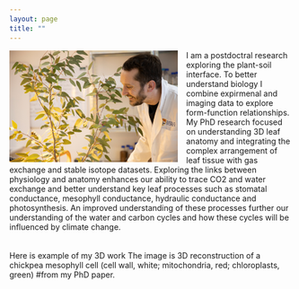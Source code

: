 ```yaml
---
layout: page
title: ""
---
```


<img  src="richardharwood.png" width="300" style="float:left; padding-right:15px" />  I am a postdoctral research exploring the plant-soil interface. To better understand biology I combine expirmenal and imaging data to explore form-function relationships. My PhD research focused on understanding 3D leaf anatomy and integrating the complex arrangement of leaf tissue with gas exchange and stable isotope datasets. Exploring the links between physiology and anatomy enhances our ability to trace CO2 and water exchange and better understand key leaf processes such as stomatal conductance, mesophyll conductance, hydraulic conductance and photosynthesis. An improved understanding of these processes further our understanding of the water and carbon cycles and how these cycles will be influenced by climate change. 
<br clear="left"/>
<br />
<br />
Here is example of my 3D work The image is 3D reconstruction of a chickpea mesophyll cell (cell wall, white; mitochondria, red; chloroplasts, green) #from my PhD paper. 



